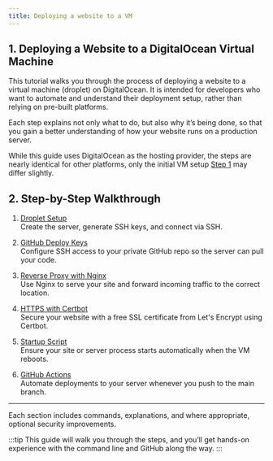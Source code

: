 ```yaml
---
title: Deploying a website to a VM
---
```


## 1\. Deploying a Website to a DigitalOcean Virtual Machine

This tutorial walks you through the process of deploying a website to a virtual machine (droplet) on DigitalOcean. It is intended for developers who want to automate and understand their deployment setup, rather than relying on pre-built platforms.

Each step explains not only what to do, but also why it’s being done, so that you gain a better understanding of how your website runs on a production server.

While this guide uses DigitalOcean as the hosting provider, the steps are nearly identical for other platforms, only the initial VM setup [Step 1](./Droplet%20Setup) may differ slightly.

## 2\. Step-by-Step Walkthrough

1. [Droplet Setup](./Droplet%20Setup) <br/>
   Create the server, generate SSH keys, and connect via SSH.

2. [GitHub Deploy Keys](./GitHub%20Deploy%20Keys) <br/>
   Configure SSH access to your private GitHub repo so the server can pull your code.

3. [Reverse Proxy with Nginx](./Reverse%20Proxy%20with%20Nginx) <br/>
   Use Nginx to serve your site and forward incoming traffic to the correct location.

4. [HTTPS with Certbot](./HTTPS%20with%20Certbot) <br/>
   Secure your website with a free SSL certificate from Let's Encrypt using Certbot.

5. [Startup Script](./Startup%20Script) <br/>
   Ensure your site or server process starts automatically when the VM reboots.

6. [GitHub Actions](./GitHub%20Actions) <br/>
   Automate deployments to your server whenever you push to the main branch.

---

Each section includes commands, explanations, and where appropriate, optional security improvements.

:::tip
This guide will walk you through the steps, and you’ll get hands-on experience with the command line and GitHub along the way.
:::
